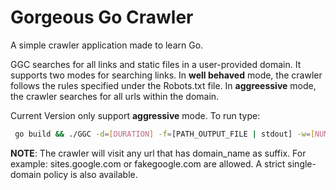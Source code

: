 # Gorgeous Go Crawler
A simple crawler application made to learn Go.

GGC searches for all links and static files in a user-provided domain.
It supports two modes for searching links. In **well behaved** mode, the crawler follows the rules specified under the Robots.txt file. In **aggreessive** mode, the crawler searches for all urls within the domain.

Current Version only support **aggressive** mode. To run type:

```bash
 go build && ./GGC -d=[DURATION] -f=[PATH_OUTPUT_FILE | stdout] -w=[NUM_WORKERS] -b=[BUFFER_SIZE] -t=[THINK_TIME] domain_name*
```

**NOTE**: The crawler will visit any url that has domain\_name as suffix. For example: sites.google.com or fakegoogle.com are allowed. A strict single-domain policy is also available.
